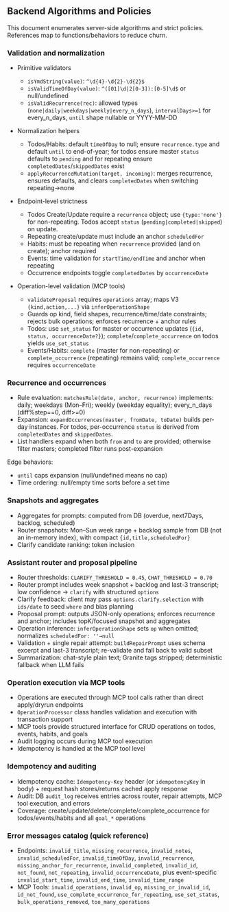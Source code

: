 ## Backend Algorithms and Policies

This document enumerates server-side algorithms and strict policies. References map to functions/behaviors to reduce churn.

### Validation and normalization

- Primitive validators
  - `isYmdString(value)`: `^\d{4}-\d{2}-\d{2}$`
  - `isValidTimeOfDay(value)`: `^([01]\d|2[0-3]):[0-5]\d$` or null/undefined
  - `isValidRecurrence(rec)`: allowed types (`none|daily|weekdays|weekly|every_n_days`), `intervalDays>=1` for every_n_days, `until` shape nullable or YYYY-MM-DD

- Normalization helpers
  - Todos/Habits: default `timeOfDay` to null; ensure `recurrence.type` and default `until` to end-of-year; for todos ensure master `status` defaults to `pending` and for repeating ensure `completedDates`/`skippedDates` exist
  - `applyRecurrenceMutation(target, incoming)`: merges recurrence, ensures defaults, and clears `completedDates` when switching repeating→none

- Endpoint-level strictness
  - Todos Create/Update require a `recurrence` object; use `{type:'none'}` for non-repeating. Todos accept `status` (`pending|completed|skipped`) on update.
  - Repeating create/update must include an anchor `scheduledFor`
  - Habits: must be repeating when `recurrence` provided (and on create); anchor required
  - Events: time validation for `startTime/endTime` and anchor when repeating
  - Occurrence endpoints toggle `completedDates` by `occurrenceDate`

- Operation-level validation (MCP tools)
  - `validateProposal` requires `operations` array; maps V3 `{kind,action,...}` via `inferOperationShape`
  - Guards op kind, field shapes, recurrence/time/date constraints; rejects bulk operations; enforces recurrence + anchor rules
  - Todos: use `set_status` for master or occurrence updates (`{id, status, occurrenceDate?}`); `complete`/`complete_occurrence` on todos yields `use_set_status`
  - Events/Habits: `complete` (master for non-repeating) or `complete_occurrence` (repeating) remains valid; `complete_occurrence` requires `occurrenceDate`

### Recurrence and occurrences

- Rule evaluation: `matchesRule(date, anchor, recurrence)` implements: daily; weekdays (Mon–Fri); weekly (weekday equality); every_n_days (diff%step==0, diff>=0)
 - Expansion: `expandOccurrences(master, fromDate, toDate)` builds per-day instances. For todos, per-occurrence `status` is derived from `completedDates` and `skippedDates`.
- List handlers expand when both `from` and `to` are provided; otherwise filter masters; completed filter runs post-expansion

Edge behaviors:
- `until` caps expansion (null/undefined means no cap)
- Time ordering: null/empty time sorts before a set time

### Snapshots and aggregates

- Aggregates for prompts: computed from DB (overdue, next7Days, backlog, scheduled)
- Router snapshots: Mon–Sun week range + backlog sample from DB (not an in-memory index), with compact `{id,title,scheduledFor}`
- Clarify candidate ranking: token inclusion

### Assistant router and proposal pipeline

- Router thresholds: `CLARIFY_THRESHOLD = 0.45`, `CHAT_THRESHOLD = 0.70`
- Router prompt includes week snapshot + backlog and last-3 transcript; low confidence → `clarify` with structured `options`
- Clarify feedback: client may pass `options.clarify.selection` with `ids/date` to seed `where` and bias planning
- Proposal prompt: outputs JSON-only operations; enforces recurrence and anchor; includes topK/focused snapshot and aggregates
- Operation inference: `inferOperationShape` sets `op` when omitted; normalizes `scheduledFor: ''→null`
- Validation + single repair attempt: `buildRepairPrompt` uses schema excerpt and last-3 transcript; re-validate and fall back to valid subset
- Summarization: chat-style plain text; Granite tags stripped; deterministic fallback when LLM fails

### Operation execution via MCP tools

- Operations are executed through MCP tool calls rather than direct apply/dryrun endpoints
- `OperationProcessor` class handles validation and execution with transaction support
- MCP tools provide structured interface for CRUD operations on todos, events, habits, and goals
- Audit logging occurs during MCP tool execution
- Idempotency is handled at the MCP tool level

### Idempotency and auditing

- Idempotency cache: `Idempotency-Key` header (or `idempotencyKey` in body) + request hash stores/returns cached apply response
- Audit: DB `audit_log` receives entries across router, repair attempts, MCP tool execution, and errors
- Coverage: create/update/delete/complete/complete_occurrence for todos/events/habits and all `goal_*` operations

### Error messages catalog (quick reference)

- Endpoints: `invalid_title`, `missing_recurrence`, `invalid_notes`, `invalid_scheduledFor`, `invalid_timeOfDay`, `invalid_recurrence`, `missing_anchor_for_recurrence`, `invalid_completed`, `invalid_id`, `not_found`, `not_repeating`, `invalid_occurrenceDate`, plus event-specific `invalid_start_time`, `invalid_end_time`, `invalid_time_range`
 - MCP Tools: `invalid_operations`, `invalid_op`, `missing_or_invalid_id`, `id_not_found`, `use_complete_occurrence_for_repeating`, `use_set_status`, `bulk_operations_removed`, `too_many_operations`



